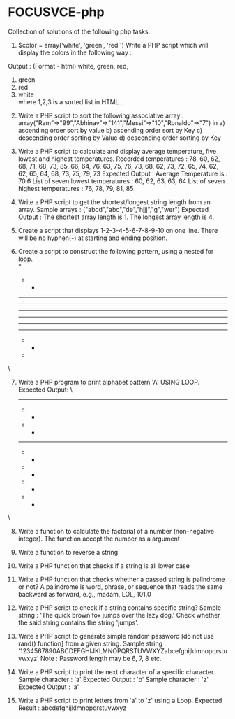 # FOCUSVCE-php

Collection of solutions of the following php tasks..

1) $color = array('white', 'green', 'red'') Write a PHP script which will display the colors in the following way : 

 Output : (Format - html)
 white, green, red,

  1. green	
  2. red
  3. white   
   where 1,2,3 is a sorted list in HTML .


2) Write a PHP script to sort the following associative array : 
  array("Ram"=>"99","Abhinav"=>"141","Messi"=>"10","Ronaldo"=>"7") in 
  a) ascending order sort by value
  b) ascending order sort by Key
  c) descending order sorting by Value
  d) descending order sorting by Key


3) Write a PHP script to calculate and display average temperature, five lowest and highest temperatures. 
  Recorded temperatures : 78, 60, 62, 68, 71, 68, 73, 85, 66, 64, 76, 63, 75, 76, 73, 68, 62, 73, 72, 65, 74, 62, 62, 65, 64, 68, 73, 75, 79, 73
  Expected Output :
  Average Temperature is : 70.6 
  List of seven lowest temperatures : 60, 62, 63, 63, 64 
  List of seven highest temperatures : 76, 78, 79, 81, 85


4) Write a PHP script to get the shortest/longest string length from an array.
  Sample arrays : ("abcd","abc","de","hjjj","g","wer")
  Expected Output : The shortest array length is 1. The longest array length is 4.


5) Create a script that displays 1-2-3-4-5-6-7-8-9-10 on one line. There will be no hyphen(-) at starting and ending position.


6) Create a script to construct the following pattern, using a nested for loop. 
\
    * 
    * * 
    * * * 
    * * * * 
    * * * * * 
    * * * * * 
    * * * * 
    * * * 
    * * 
    *
\

7) Write a PHP program to print alphabet pattern 'A' USING LOOP. 
   Expected Output:
\
     ***                                                       
    *   *                                                      
    *   *                                                      
    ****                                                      
    *   *                                                      
    *   *                                                      
    *   *                                                      
    *   *
\

8) Write a function to calculate the factorial of a number (non-negative integer). The function accept the number as a argument  


9) Write a function to reverse a string


10) Write a PHP function that checks if a string is all lower case


11) Write a PHP function that checks whether a passed string is palindrome or not? 
  A palindrome is word, phrase, or sequence that reads the same backward as forward, e.g., madam, LOL, 101.0


12) Write a PHP script to check if a string contains specific string? 
  Sample string : 'The quick brown fox jumps over the lazy dog.'
  Check whether the said string contains the string 'jumps'.


13) Write a PHP script to generate simple random password [do not use rand() function] from a given string.
  Sample string : '1234567890ABCDEFGHIJKLMNOPQRSTUVWXYZabcefghijklmnopqrstuvwxyz'
  Note : Password length may be 6, 7, 8 etc. 


14) Write a PHP script to print the next character of a specific character.
  Sample character : 'a' 
  Expected Output : 'b'
  Sample character : 'z' 
  Expected Output : 'a' 


15) Write a PHP script to print letters from 'a' to 'z' using a Loop. 
  Expected Result : abcdefghijklmnopqrstuvwxyz
